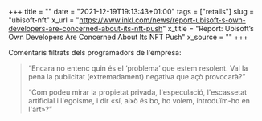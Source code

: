 +++
title = ""
date = "2021-12-19T19:13:43+01:00"
tags = ["retalls"]
slug = "ubisoft-nft"
x_url = "https://www.inkl.com/news/report-ubisoft-s-own-developers-are-concerned-about-its-nft-push"
x_title = "Report: Ubisoft’s Own Developers Are Concerned About Its NFT Push"
x_source = ""
+++


Comentaris filtrats dels programadors de l'empresa:

> “Encara no entenc quin és el ‘problema’ que estem resolent. Val la pena la publicitat (extremadament) negativa que açò provocarà?”
> 
> “Com podeu mirar la propietat privada, l'especulació, l'escassetat artificial i l'egoisme, i dir «sí, això és bo, ho volem, introduïm-ho en l'art»?”
